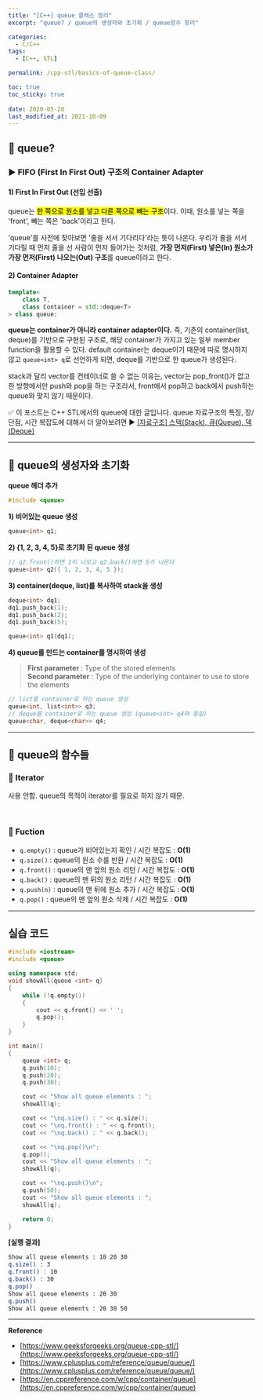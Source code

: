 ```yaml
---
title: "[C++] queue 클래스 정리"
excerpt: "queue? / queue의 생성자와 초기화 / queue함수 정리"

categories:
  - C/C++
tags:
  - [C++, STL]

permalink: /cpp-stl/basics-of-queue-class/

toc: true
toc_sticky: true
 
date: 2020-05-28
last_modified_at: 2021-10-09
---
```


## 🦥 queue?

### ▶ FIFO (First In First Out) 구조의 Container Adapter

#### 1) First In First Out (선입 선출)

queue는 <mark>한 쪽으로 원소를 넣고 다른 쪽으로 빼는 구조</mark>이다. 이때, 원소를 넣는 쪽을 'front', 빼는 쪽은 'back'이라고 한다.

'queue'를 사전에 찾아보면 '줄을 서서 기다리다'라는 뜻이 나온다. 우리가 줄을 서서 기다릴 때 먼저 줄을 선 사람이 먼저 들어가는 것처럼, **가장 먼저(First) 넣은(In) 원소가 가장 먼저(First) 나오는(Out) 구조**를 queue이라고 한다.

#### 2) Container Adapter

```cpp
template<
    class T,
    class Container = std::deque<T>
> class queue;
```

**queue는 container가 아니라 container adapter이다.**
즉, 기존의 container(list, deque)를 기반으로 구현된 구조로, 해당 container가 가지고 있는 일부 member function을 활용할 수 있다. default container는 deque이기 때문에 따로 명시하지 않고 `queue<int> q`로 선언하게 되면, deque를 기반으로 한 queue가 생성된다. 

stack과 달리 vector를 컨테이너로 쓸 수 없는 이유는, vector는 pop_front()가 없고 한 방향에서만 push와 pop을 하는 구조라서, front에서 pop하고 back에서 push하는 queue와 맞지 않기 때문이다.

✅ 이 포스트는 C++ STL에서의 queue에 대한 글입니다. queue 자료구조의 특징, 장/단점, 시간 복잡도에 대해서 더 알아보려면 ▶ [[자료구조] 스택(Stack), 큐(Queue), 덱(Deque)](https://choiiis.github.io/data-structure/basics-of-stack-queue-and-deque/)

---

## 🦥 queue의 생성자와 초기화

**queue 헤더 추가**

```cpp
#include <queue>
``` 

**1) 비어있는 queue 생성**

```cpp
queue<int> q1;
```

**2) {1, 2, 3, 4, 5}로 초기화 된 queue 생성**

```cpp
// q2.front()하면 1이 나오고 q2.back()하면 5가 나온다
queue<int> q2({ 1, 2, 3, 4, 5 });
``` 

**3) container(deque, list)를 복사하여 stack을 생성**

```cpp
deque<int> dq1;
dq1.push_back(1);
dq1.push_back(2);
dq1.push_back(5);

queue<int> q1(dq1);
```

**4) queue를 만드는 container를 명시하여 생성**

>**First parameter** : Type of the stored elements<br>
>**Second parameter** : Type of the underlying container to use to store the elements

```cpp 
// list를 container로 하는 queue 생성
queue<int, list<int>> q3;
// deque를 container로 하는 queue 생성 (queue<int> q4와 동일)
queue<char, deque<char>> q4;
```

---

## 🦥 queue의 함수들

### 🌴 Iterator

사용 안함. queue의 목적이 iterator를 필요로 하지 않기 때문.

<br>

### 🌴 Fuction

- `q.empty()` : queue가 비어있는지 확인 / 시간 복잡도 : **O(1)**
- `q.size()` : queue의 원소 수를 반환 / 시간 복잡도 : **O(1)**
- `q.front()` : queue의 맨 앞의 원소 리턴 / 시간 복잡도 : **O(1)**
- `q.back()` : queue의 맨 뒤의 원소 리턴 / 시간 복잡도 : **O(1)**
- `q.push(n)` : queue의 맨 뒤에 원소 추가 / 시간 복잡도 : **O(1)**
- `q.pop()` : queue의 맨 앞의 원소 삭제 / 시간 복잡도 : **O(1)**

---

## 실습 코드

```cpp
#include <iostream> 
#include <queue> 

using namespace std;
void showAll(queue <int> q)
{
    while (!q.empty())
    {
        cout << q.front() << ' ';
        q.pop();
    }
}

int main()
{
    queue <int> q;
    q.push(10);
    q.push(20);
    q.push(30);

    cout << "Show all queue elements : ";
    showAll(q);

    cout << "\nq.size() : " << q.size();
    cout << "\nq.front() : " << q.front();
    cout << "\nq.back() : " << q.back();

    cout << "\nq.pop()\n";
    q.pop();
    cout << "Show all queue elements : ";
    showAll(q);

    cout << "\nq.push()\n";
    q.push(50);
    cout << "Show all queue elements : ";
    showAll(q);

    return 0;
}
```

**[실행 결과]**

```bash
Show all queue elements : 10 20 30
q.size() : 3
q.front() : 10
q.back() : 30
q.pop()
Show all queue elements : 20 30
q.push()
Show all queue elements : 20 30 50
```

---

**Reference**
- [https://www.geeksforgeeks.org/queue-cpp-stl/](https://www.geeksforgeeks.org/queue-cpp-stl/)
- [https://www.cplusplus.com/reference/queue/queue/](https://www.cplusplus.com/reference/queue/queue/)
- [https://en.cppreference.com/w/cpp/container/queue](https://en.cppreference.com/w/cpp/container/queue)